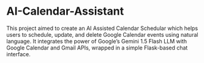 # AI-Calendar-Assistant
This project aimed to create an AI Assisted Calendar Schedular which helps users to schedule, update, and delete Google Calendar events using natural language. It integrates the power of Google’s Gemini 1.5 Flash LLM with Google Calendar and Gmail APIs, wrapped in a simple Flask-based chat interface.
